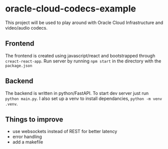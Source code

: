 # oracle-cloud-codecs-example
This project will be used to play around with Oracle Cloud Infrastructure and video/audio codecs. 

## Frontend
The frontend is created using javascript/react and bootstrapped through `creact-react-app`. 
Run server by running `npm start` in the directory with the `package.json`

## Backend
The backend is written in python/FastAPI. To start dev server just run 
`python main.py`. I also set up a venv to install dependancies, 
`python -m venv .venv`.

## Things to improve
- use websockets instead of REST for better latency
- error handling
- add a makefile